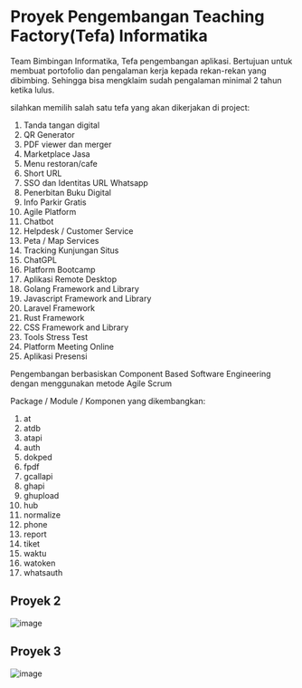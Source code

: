 # Proyek Pengembangan Teaching Factory(Tefa) Informatika
Team Bimbingan Informatika, Tefa pengembangan aplikasi. 
Bertujuan untuk membuat portofolio dan pengalaman kerja kepada rekan-rekan yang dibimbing.
Sehingga bisa mengklaim sudah pengalaman minimal 2 tahun ketika lulus.

silahkan memilih salah satu tefa yang akan dikerjakan di project:
1. Tanda tangan digital
2. QR Generator
3. PDF viewer dan merger
4. Marketplace Jasa
5. Menu restoran/cafe
6. Short URL
7. SSO dan Identitas URL Whatsapp
8. Penerbitan Buku Digital
9. Info Parkir Gratis
10. Agile Platform
11. Chatbot
12. Helpdesk / Customer Service
13. Peta / Map Services
14. Tracking Kunjungan Situs
15. ChatGPL
16. Platform Bootcamp
17. Aplikasi Remote Desktop
18. Golang Framework and Library
19. Javascript Framework and Library
20. Laravel Framework
21. Rust Framework
22. CSS Framework and Library
23. Tools Stress Test
24. Platform Meeting Online
25. Aplikasi Presensi

Pengembangan berbasiskan Component Based Software Engineering dengan menggunakan metode Agile Scrum

Package / Module / Komponen yang dikembangkan:
1. at
2. atdb
3. atapi
4. auth
5. dokped
6. fpdf
7. gcallapi
8. ghapi
9. ghupload
10. hub
11. normalize
12. phone
13. report
14. tiket
15. waktu
16. watoken
17. whatsauth

## Proyek 2
![image](https://github.com/user-attachments/assets/4afe7444-2c4b-4f1a-906e-0aa6ceba74b8)

## Proyek 3
![image](https://github.com/user-attachments/assets/1e8056b6-14fb-469e-b434-8ff463e538db)
